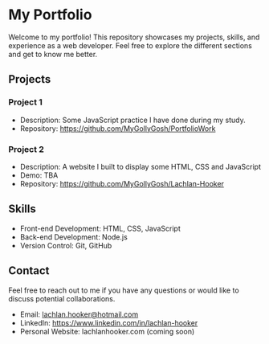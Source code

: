 # My Portfolio

Welcome to my portfolio! This repository showcases my projects, skills, and experience as a web developer. Feel free to explore the different sections and get to know me better.

## Projects

### Project 1

- Description: Some JavaScript practice I have done during my study. 
- Repository: https://github.com/MyGollyGosh/PortfolioWork

### Project 2

- Description: A website I built to display some HTML, CSS and JavaScript
- Demo: TBA
- Repository: https://github.com/MyGollyGosh/Lachlan-Hooker

## Skills

- Front-end Development: HTML, CSS, JavaScript
- Back-end Development: Node.js
- Version Control: Git, GitHub


## Contact

Feel free to reach out to me if you have any questions or would like to discuss potential collaborations.

- Email: lachlan.hooker@hotmail.com
- LinkedIn: https://www.linkedin.com/in/lachlan-hooker
- Personal Website: lachlanhooker.com (coming soon)
